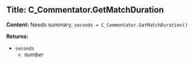 ## Title: C_Commentator.GetMatchDuration

**Content:**
Needs summary.
`seconds = C_Commentator.GetMatchDuration()`

**Returns:**
- `seconds`
  - *number*